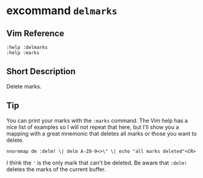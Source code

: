 # excommand `delmarks`

## Vim Reference

    :help :delmarks
    :help :marks

## Short Description

Delete marks.

## Tip

You can print your marks with the `:marks` command. The Vim help has a nice list of examples so I will not repeat that
here, but I'll show you a mapping with a great mnemonic that deletes all marks or those you want to delete.

    nnoremap dm :delm! \| delm A-Z0-9<>\" \| echo "all marks deleted"<CR>

I think the `'` is the only mark that can't be deleted. Be aware that `:delm!` deletes the marks of the current buffer.


